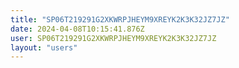 ```yaml
---
title: "SP06T219291G2XKWRPJHEYM9XREYK2K3K32JZ7JZ"
date: 2024-04-08T10:15:41.876Z
user: SP06T219291G2XKWRPJHEYM9XREYK2K3K32JZ7JZ
layout: "users"
---
```

    